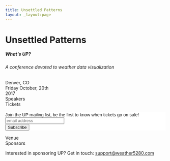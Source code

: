 ```yaml
---
title: Unsettled Patterns
layout: _layout:page
---
```


<h1 id="conference-title">Unsettled Patterns</h1>

<h5>What's UP?</h5>
<h6>A conference devoted to weather data visualization</h6>

<div class="section" id="date">
  <div>Denver, CO</div>
  <div>Friday October, 20th</div>
  <div>2017</div>
</div>

<div class="section">
  <div class="font-big">Speakers</div>
</div>


<div class="section">
  <div class="font-big">Tickets</div>
  <br />
    <!-- Begin MailChimp Signup Form -->
  <link href="//cdn-images.mailchimp.com/embedcode/horizontal-slim-10_7.css" rel="stylesheet" type="text/css">
  <style type="text/css">
  	#mc_embed_signup{background:#fff; clear:left; font:14px Helvetica,Arial,sans-serif; width:100%;}
  	/* Add your own MailChimp form style overrides in your site stylesheet or in this style block.
  	   We recommend moving this block and the preceding CSS link to the HEAD of your HTML file. */
  </style>
  <div id="mc_embed_signup">
  <form action="//weather5280.us6.list-manage.com/subscribe/post?u=3e5570974f&amp;id=85fcebd444" method="post" id="mc-embedded-subscribe-form" name="mc-embedded-subscribe-form" class="validate" target="_blank" novalidate>
      <div id="mc_embed_signup_scroll">
  	<label for="mce-EMAIL">Join the UP mailing list, be the first to know when tickets go on sale!</label>
  	<input type="email" value="" name="EMAIL" class="email" id="mce-EMAIL" placeholder="email address" required>
      <!-- real people should not fill this in and expect good things - do not remove this or risk form bot signups-->
      <div style="position: absolute; left: -5000px;" aria-hidden="true"><input type="text" name="b_3e5570974f_85fcebd444" tabindex="-1" value=""></div>
      <div class="clear"><input type="submit" value="Subscribe" name="subscribe" id="mc-embedded-subscribe" class="button"></div>
      </div>
  </form>
  </div>

  <!--End mc_embed_signup-->
  <!-- <div><a href="#">coming soon</a></div> -->
</div>

<div class="section">
  <div class="font-big">Venue</div>
</div>

<div class="section">
  <div class="font-big">Sponsors</div>
  <p>Interested in sponsoring UP? Get in touch: <a href="mailto:support@weather5280.com">support@weather5280.com</a></p>
</div>
